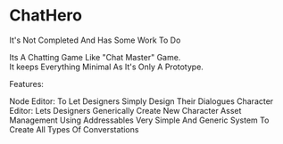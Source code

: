 # ChatHero

It's Not Completed And Has Some Work To Do

Its A Chatting Game Like "Chat Master" Game.</br> 
It keeps Everything Minimal As It's Only A Prototype.</br>





Features:

Node Editor: To Let Designers Simply Design Their Dialogues
Character Editor: Lets Designers Generically Create New Character
Asset Management Using Addressables
Very Simple And Generic System To Create All Types Of Converstations







